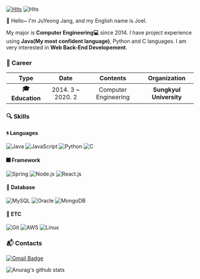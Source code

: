 [![Hits](https://hits.seeyoufarm.com/api/count/incr/badge.svg?url=https%3A%2F%2Fgithub.com%2FDev-Jang&count_bg=%2379C83D&title_bg=%23555555&icon=&icon_color=%23E7E7E7&title=hits&edge_flat=false)](https://hits.seeyoufarm.com)
![Hits](https://img.shields.io/github/followers/Dev-Jang?label=Follow)

:wave: Hello~ I'm JuYeong Jang, and my English name is Joel.

 My major is **Computer Engineering:computer:** since 2014. I have project experience using **Java(My most confident language)**, Python and C languages. I am very interested in **Web Back-End Developement**.
 

### :purple_heart: Career

| **Type** | **Date** | **Contents** | **Organization** |
|:--------:|:--------:|:--------:|:--------:|
| **:mortar_board: Education** | 2014. 3 ~ 2020. 2 | Computer Engineering | **Sungkyul University** |


### :mag: Skills
#### :cyclone: Languages
![Java](https://img.shields.io/badge/Java-★★★★☆-orange)
![JavaScript](https://img.shields.io/badge/JavaScript-★★★☆☆-orange)
![Python](https://img.shields.io/badge/Python-★★★☆☆-orange)
![C](https://img.shields.io/badge/C-★★☆☆☆-orange)

#### :fireworks: Framework
![Spring](https://img.shields.io/badge/Spring-★★★★☆-green)
![Node.js](https://img.shields.io/badge/Node.js-★☆☆☆☆-green)
![React.js](https://img.shields.io/badge/React.js-★☆☆☆☆-green)

#### :floppy_disk: Database
![MySQL](https://img.shields.io/badge/MySQL-★★★★☆-blue)
![Oracle](https://img.shields.io/badge/Oracle-★★★★☆-blue)
![MongoDB](https://img.shields.io/badge/MongoDB-★★★☆☆-blue)

#### :pushpin: ETC
![Git](https://img.shields.io/badge/Git-★★☆☆☆-purple)
![AWS](https://img.shields.io/badge/AWS-★★★★☆-purple)
![Linux](https://img.shields.io/badge/Linux-★★★★☆-purple)


### :mailbox_with_mail: Contacts
[![Gmail Badge](https://img.shields.io/badge/Gmail-d14836?style=flat-square&logo=Gmail&logoColor=white&link=mailto:cheonggeum@gmail.com)](mailto:cheonggeum@gmail.com)


![Anurag's github stats](https://github-readme-stats.vercel.app/api?username=Dev-Jang&show_icons=true&theme=radical)
